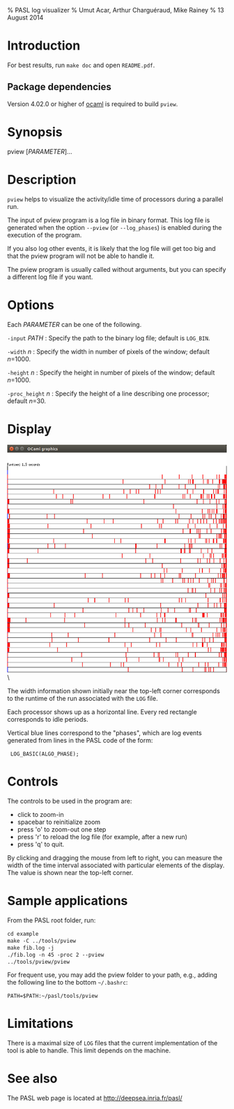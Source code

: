 % PASL log visualizer
% Umut Acar, Arthur Charguéraud, Mike Rainey
% 13 August 2014

Introduction
============

For best results, run `make doc` and open `README.pdf`.	

Package dependencies
--------------------

Version 4.02.0 or higher of [ocaml](http://caml.inria.fr/) is 
required to build `pview`.

Synopsis
========

pview [*PARAMETER*]...

Description
===========

`pview` helps to visualize the activity/idle time of processors
during a parallel run.

The input of pview program is a log file in binary format.  This log
file is generated when the option `--pview` (or `--log_phases`) is
enabled during the execution of the program.  

If you also log other events, it is likely that the log file will get 
too big and that the pview program will not be able to handle it.

The pview program is usually called without arguments, but you can
specify a different log file if you want.

Options
=======

Each *PARAMETER* can be one of the following.

`-input` *PATH*
:    Specify the path to the binary log file; default is `LOG_BIN`.

`-width` *n*
:    Specify the width in number of pixels of the window; default *n*=1000.

`-height` *n*
:    Specify the height in number of pixels of the window; default *n*=1000.

`-proc_height` *n*
:    Specify the height of a line describing one processor; default *n*=30. 

Display
=======

![screenshot](screenshot.png)\

The width information shown initially near the top-left corner corresponds
to the runtime of the run associated with the `LOG` file.

Each processor shows up as a horizontal line. Every red rectangle corresponds
to idle periods.

Vertical blue lines correspond to the "phases", which are log events generated
from lines in the PASL code of the form:

	 LOG_BASIC(ALGO_PHASE);

Controls
========

The controls to be used in the program are:

- click to zoom-in
- spacebar to reinitialize zoom
- press 'o' to zoom-out one step
- press 'r' to reload the log file (for example, after a new run)
- press 'q' to quit.

By clicking and dragging the mouse from left to right, you can measure the 
width of the time interval associated with particular elements of the display.
The value is shown near the top-left corner.

Sample applications
===================

From the PASL root folder, run:

    cd example
    make -C ../tools/pview 
    make fib.log -j
    ./fib.log -n 45 -proc 2 --pview
    ../tools/pview/pview

For frequent use, you may add the pview folder to your path, e.g., adding the
following line to the bottom `~/.bashrc`:

    PATH=$PATH:~/pasl/tools/pview

Limitations
===========

There is a maximal size of `LOG` files that the current implementation of the
tool is able to handle. This limit depends on the machine.

See also
========

The PASL web page is located at
<http://deepsea.inria.fr/pasl/>

